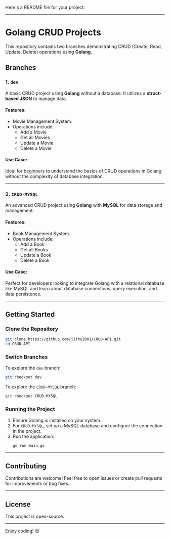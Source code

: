 Here's a README file for your project:

---

# Golang CRUD Projects  

This repository contains two branches demonstrating CRUD (Create, Read, Update, Delete) operations using **Golang**.  

## Branches  

### 1. `dev`  
A basic CRUD project using **Golang** without a database. It utilizes a **struct-based JSON** to manage data.  
#### Features:  
- Movie Management System.  
- Operations include:  
  - Add a Movie  
  - Get all Movies  
  - Update a Movie  
  - Delete a Movie  

#### Use Case:  
Ideal for beginners to understand the basics of CRUD operations in Golang without the complexity of database integration.  

---

### 2. `CRUD-MYSQL`  
An advanced CRUD project using **Golang** with **MySQL** for data storage and management.  
#### Features:  
- Book Management System.  
- Operations include:  
  - Add a Book  
  - Get all Books  
  - Update a Book  
  - Delete a Book  

#### Use Case:  
Perfect for developers looking to integrate Golang with a relational database like MySQL and learn about database connections, query execution, and data persistence.  

---

## Getting Started  

### Clone the Repository  
```bash  
git clone https://github.com/jithu2001/CRUD-API.git  
cd CRUD-API  
```  

### Switch Branches  
To explore the `dev` branch:  
```bash  
git checkout dev  
```  

To explore the `CRUD-MYSQL` branch:  
```bash  
git checkout CRUD-MYSQL  
```  

### Running the Project  
1. Ensure Golang is installed on your system.  
2. For `CRUD-MYSQL`, set up a MySQL database and configure the connection in the project.  
3. Run the application:  
   ```bash  
   go run main.go  
   ```  

---

## Contributing  
Contributions are welcome! Feel free to open issues or create pull requests for improvements or bug fixes.  

---

## License  
This project is open-source.  

--- 

Enjoy coding! 😊  
